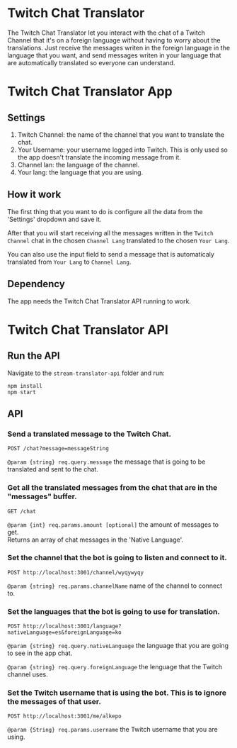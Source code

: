 # Twitch Chat Translator

The Twitch Chat Translator let you interact with the chat of a Twitch Channel that it's on a foreign language without having to worry about the translations. Just receive the messages writen in the foreign language in the language that you want, and send messages writen in your language that are automatically translated so everyone can understand.

# Twitch Chat Translator App #

## Settings ##
1. Twitch Channel: the name of the channel that you want to translate the chat.
2. Your Username: your username logged into Twitch. This is only used so the app doesn't translate the incoming message from it.
3. Channel lan: the language of the channel. 
4. Your lang: the language that you are using.


## How it work ##
The first thing that you want to do is configure all the data from the 'Settings' dropdown and save it.

After that you will start receiving all the messages written in the `Twitch Channel` chat in the chosen `Channel Lang` translated to the chosen `Your Lang`.

You can also use the input field to send a message that is automaticaly translated from `Your Lang` to `Channel Lang`.


## Dependency ##

The app needs the Twitch Chat Translator API running to work.


# Twitch Chat Translator API #

## Run the API ##

Navigate to the `stream-translator-api` folder and run: 
```
npm install
npm start
```

## API ##

### Send a translated message to the Twitch Chat. ###
```http
POST /chat?message=messageString
```
`@param {string} req.query.message` the message that is going to be translated and sent to the chat.


### Get all the translated messages from the chat that are in the "messages" buffer. ###
```http
GET /chat
```
`@param {int} req.params.amount [optional]` the amount of messages to get.  
Returns an array of chat messages in the 'Native Language'.


### Set the channel that the bot is going to listen and connect to it. ###
```http
POST http://localhost:3001/channel/wyqywyqy
```
`@param {string} req.params.channelName` name of the channel to connect to.


### Set the languages that the bot is going to use for translation. ###
```http
POST http://localhost:3001/language?nativeLanguage=es&foreignLanguage=ko
```
`@param {string} req.query.nativeLanguage` the language that you are going to see in the app chat.

`@param {string} req.query.foreignLanguage` the lenguage that the Twitch channel uses.


### Set the Twitch username that is using the bot. This is to ignore the messages of that user. ###
```http
POST http://localhost:3001/me/alkepo
```
`@param {String} req.params.username` the Twitch username that you are using.



